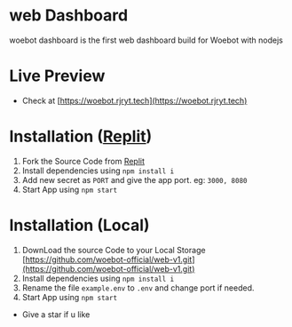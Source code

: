 # web Dashboard

woebot dashboard is the first web dashboard build for Woebot with nodejs

# Live Preview

- Check at [https://woebot.rjryt.tech](https://woebot.rjryt.tech)

# Installation ([Replit](https://replit.com))

1. Fork the Source Code from [Replit](https://woebot-web.somaliyo.repl.co)
2. Install dependencies using ` npm install i `
3. Add new secret as `PORT` and give the app port. eg: `3000, 8080` 
4. Start App using ` npm start `

# Installation (Local)

1. DownLoad the source Code to your Local Storage [https://github.com/woebot-official/web-v1.git](https://github.com/woebot-official/web-v1.git)
2. Install dependencies using ` npm install i `
3. Rename the file ` example.env ` to ` .env ` and change port if needed.  
4. Start App using ` npm start `

- Give a star if u like
